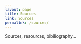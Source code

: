 ```yaml
---
layout: page
title: Sources
link: Sources
permalink: /sources/
---
```


Sources, resources, bibiliography...